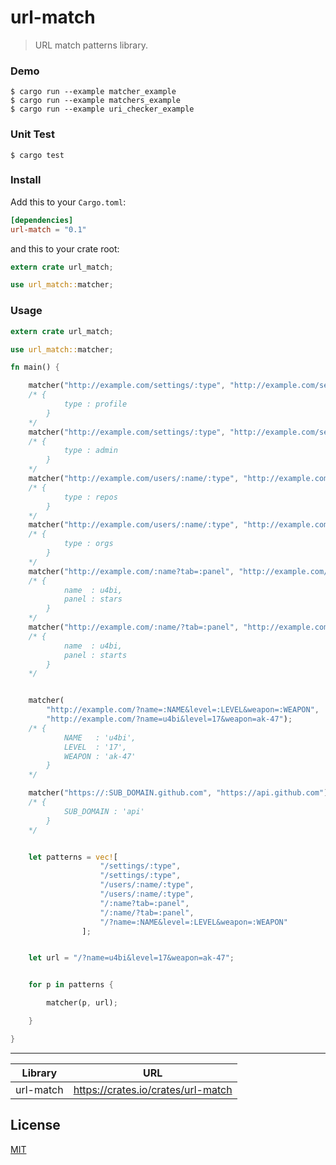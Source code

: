 # url-match
> URL match patterns library.

### Demo

```shell
$ cargo run --example matcher_example
$ cargo run --example matchers_example
$ cargo run --example uri_checker_example
```

### Unit Test

```shell
$ cargo test
```

### Install

Add this to your `Cargo.toml`:

```toml
[dependencies]
url-match = "0.1"
```

and this to your crate root:
```rust
extern crate url_match;

use url_match::matcher;
```


### Usage

```rust
extern crate url_match;

use url_match::matcher;

fn main() {

    matcher("http://example.com/settings/:type", "http://example.com/settings/profile");
    /* { 
            type : profile
        }
    */
    matcher("http://example.com/settings/:type", "http://example.com/settings/admin");
    /* {
            type : admin
        }
    */
    matcher("http://example.com/users/:name/:type", "http://example.com/users/u4bi/repos");
    /* { 
            type : repos
        }
    */
    matcher("http://example.com/users/:name/:type", "http://example.com/users/u4bi/orgs");
    /* {
            type : orgs
        }
    */
    matcher("http://example.com/:name?tab=:panel", "http://example.com/u4bi?tab=stars");
    /* { 
            name  : u4bi,
            panel : stars
        }
    */
    matcher("http://example.com/:name/?tab=:panel", "http://example.com/u4bi/?tab=stars");
    /* { 
            name  : u4bi,
            panel : starts
        }
    */


    matcher(
        "http://example.com/?name=:NAME&level=:LEVEL&weapon=:WEAPON",
        "http://example.com/?name=u4bi&level=17&weapon=ak-47");
    /* { 
            NAME   : 'u4bi', 
            LEVEL  : '17', 
            WEAPON : 'ak-47'
        }
    */

    matcher("https://:SUB_DOMAIN.github.com", "https://api.github.com");
    /* { 
            SUB_DOMAIN : 'api'
        }
    */


    let patterns = vec![
                    "/settings/:type",
                    "/settings/:type",
                    "/users/:name/:type",
                    "/users/:name/:type",
                    "/:name?tab=:panel",
                    "/:name/?tab=:panel",
                    "/?name=:NAME&level=:LEVEL&weapon=:WEAPON"
                ];


    let url = "/?name=u4bi&level=17&weapon=ak-47";


    for p in patterns {

        matcher(p, url);

    }

}
```

___

 | Library                | URL                                                  |
 |------------------------|------------------------------------------------------|
 | url-match              | https://crates.io/crates/url-match                   |

## License
[MIT](LICENSE)